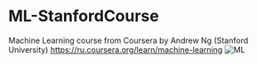 # ML-StanfordCourse
Machine Learning course from Coursera by Andrew Ng (Stanford University)
https://ru.coursera.org/learn/machine-learning
![ML](https://github.com/TotalChest/ML-StanfordCourse/machinelearning.jpg)

